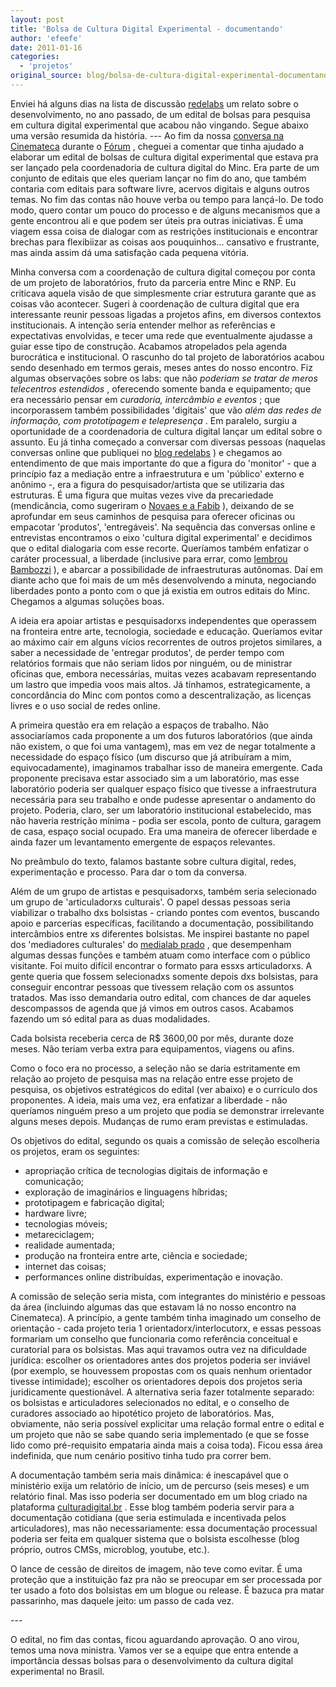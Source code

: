 ```yaml
---
layout: post
title: 'Bolsa de Cultura Digital Experimental - documentando'
author: 'efeefe'
date: 2011-01-16
categories:
  - 'projetos'
original_source: blog/bolsa-de-cultura-digital-experimental-documentando.html
---
```


Enviei há alguns dias na lista de discussão [redelabs](http://groups.google.com/group/redelabs) um relato sobre o desenvolvimento, no ano passado, de um edital de bolsas para pesquisa em cultura digital experimental que acabou não vingando. Segue abaixo uma versão resumida da história. \-\-- Ao fim da nossa [conversa na Cinemateca](http://culturadigital.br/redelabs/2010/11/encontro-redelabs-como-foi/) durante o [Fórum](http://culturadigital.br/) , cheguei a comentar que tinha ajudado a elaborar um edital de bolsas de cultura digital experimental que estava pra ser lançado pela coordenadoria de cultura digital do Minc. Era parte de um conjunto de editais que eles queriam lançar no fim do ano, que também contaria com editais para software livre, acervos digitais e alguns outros temas. No fim das contas não houve verba ou tempo para lançá-lo. De todo modo, quero contar um pouco do processo e de alguns mecanismos que a gente encontrou ali e que podem ser úteis pra outras iniciativas. É uma viagem essa coisa de dialogar com as restrições institucionais e encontrar brechas para flexibiizar as coisas aos pouquinhos\... cansativo e frustrante, mas ainda assim dá uma satisfação cada pequena vitória.

<div>

Minha conversa com a coordenação de cultura digital começou por conta de um projeto de laboratórios, fruto da parceria entre Minc e RNP. Eu criticava aquela visão de que simplesmente criar estrutura garante que as coisas vão acontecer. Sugeri à coordenação de cultura digital que era interessante reunir pessoas ligadas a projetos afins, em diversos contextos institucionais. A intenção seria entender melhor as referências e expectativas envolvidas, e tecer uma rede que eventualmente ajudasse a guiar esse tipo de construção. Acabamos atropelados pela agenda burocrática e institucional. O rascunho do tal projeto de laboratórios acabou sendo desenhado em termos gerais, meses antes do nosso encontro. Fiz algumas observações sobre os labs: que não *poderiam se tratar de meros telecentros estendidos* , oferecendo somente banda e equipamento; que era necessário pensar em *curadoria, intercâmbio e eventos* ; que incorporassem também possibilidades \'digitais\' que vão *além das redes de informação, com prototipagem e telepresença* . Em paralelo, surgiu a oportunidade de a coordenadoria de cultura digital lançar um edital sobre o assunto. Eu já tinha começado a conversar com diversas pessoas (naquelas conversas online que publiquei no [blog redelabs](http://culturadigital.br/redelabs) ) e chegamos ao entendimento de que mais importante do que a figura do \'monitor\' - que a princípio faz a mediação entre a infraestrutura e um \'público\' externo e anônimo -, era a figura do pesquisador/artista que se utilizaria das estruturas. É uma figura que muitas vezes vive da precariedade (mendicância, como sugeriram o [Novaes e a Fabib](http://estudiolivre.org/tiki-index.php?page=LivroSubmidialogia4) ), deixando de se aprofundar em seus caminhos de pesquisa para oferecer oficinas ou empacotar \'produtos\', \'entregáveis\'. Na sequência das conversas online e entrevistas encontramos o eixo \'cultura digital experimental\' e decidimos que o edital dialogaria com esse recorte. Queríamos também enfatizar o caráter processual, a liberdade (inclusive para errar, como [lembrou Bambozzi](http://culturadigital.br/redelabs/2010/06/cultura-digital-experimental-parte-1-twitter/) ), e abarcar a possibilidade de infraestruturas autônomas. Daí em diante acho que foi mais de um mês desenvolvendo a minuta, negociando liberdades ponto a ponto com o que já existia em outros editais do Minc. Chegamos a algumas soluções boas.

</div>

<div>

<div>

A ideia era apoiar artistas e pesquisadorxs independentes que operassem na fronteira entre arte, tecnologia, sociedade e educação. Queríamos evitar ao máximo cair em alguns vícios recorrentes de outros projetos similares, a saber a necessidade de \'entregar produtos\', de perder tempo com relatórios formais que não seriam lidos por ninguém, ou de ministrar oficinas que, embora necessárias, muitas vezes acabavam representando um lastro que impedia voos mais altos. Já tínhamos, estrategicamente, a concordância do Minc com pontos como a descentralização, as licenças livres e o uso social de redes online.

</div>

<div>

A primeira questão era em relação a espaços de trabalho. Não associaríamos cada proponente a um dos futuros laboratórios (que ainda não existem, o que foi uma vantagem), mas em vez de negar totalmente a necessidade do espaço físico (um discurso que já atribuíram a mim, equivocadamente), imaginamos trabalhar isso de maneira emergente. Cada proponente precisava estar associado sim a um laboratório, mas esse laboratório poderia ser qualquer espaço físico que tivesse a infraestrutura necessária para seu trabalho e onde pudesse apresentar o andamento do projeto. Poderia, claro, ser um laboratório institucional estabelecido, mas não haveria restrição mínima - podia ser escola, ponto de cultura, garagem de casa, espaço social ocupado. Era uma maneira de oferecer liberdade e ainda fazer um levantamento emergente de espaços relevantes.

</div>

<div>

No preâmbulo do texto, falamos bastante sobre cultura digital, redes, experimentação e processo. Para dar o tom da conversa.

</div>

<div>

Além de um grupo de artistas e pesquisadorxs, também seria selecionado um grupo de \'articuladorxs culturais\'. O papel dessas pessoas seria viabilizar o trabalho dxs bolsistas - criando pontes com eventos, buscando apoio e parcerias específicas, facilitando a documentação, possibilitando intercâmbios entre xs diferentes bolsistas. Me inspirei bastante no papel dos \'mediadores culturales\' do [medialab prado](http://medialab-prado.es/) , que desempenham algumas dessas funções e também atuam como interface com o público visitante. Foi muito difícil encontrar o formato para essxs articuladorxs. A gente queria que fossem selecionadxs somente depois dxs bolsistas, para conseguir encontrar pessoas que tivessem relação com os assuntos tratados. Mas isso demandaria outro edital, com chances de dar aqueles descompassos de agenda que já vimos em outros casos. Acabamos fazendo um só edital para as duas modalidades.

</div>

<div>

Cada bolsista receberia cerca de R\$ 3600,00 por mês, durante doze meses. Não teriam verba extra para equipamentos, viagens ou afins.

</div>

<div>

Como o foco era no processo, a seleção não se daria estritamente em relação ao projeto de pesquisa mas na relação entre esse projeto de pesquisa, os objetivos estratégicos do edital (ver abaixo) e o currículo dos proponentes. A ideia, mais uma vez, era enfatizar a liberdade - não queríamos ninguém preso a um projeto que podia se demonstrar irrelevante alguns meses depois. Mudanças de rumo eram previstas e estimuladas.

</div>

<div>

Os objetivos do edital, segundo os quais a comissão de seleção escolheria os projetos, eram os seguintes:

</div>

<div>

-   apropriação crítica de tecnologias digitais de informação e comunicação;
-   exploração de imaginários e linguagens híbridas;
-   prototipagem e fabricação digital;
-   hardware livre;
-   tecnologias móveis;
-   metareciclagem;
-   realidade aumentada;
-   produção na fronteira entre arte, ciência e sociedade;
-   internet das coisas;
-   performances online distribuídas, experimentação e inovação.

</div>

<div>

A comissão de seleção seria mista, com integrantes do ministério e pessoas da área (incluindo algumas das que estavam lá no nosso encontro na Cinemateca). A princípio, a gente também tinha imaginado um conselho de orientação - cada projeto teria 1 orientadorx/interlocutorx, e essas pessoas formariam um conselho que funcionaria como referência conceitual e curatorial para os bolsistas. Mas aqui travamos outra vez na dificuldade jurídica: escolher os orientadores antes dos projetos poderia ser inviável (por exemplo, se houvessem propostas com os quais nenhum orientador tivesse intimidade); escolher os orientadores depois dos projetos seria juridicamente questionável. A alternativa seria fazer totalmente separado: os bolsistas e articuladores selecionados no edital, e o conselho de curadores associado ao hipotético projeto de laboratórios. Mas, obviamente, não seria possível explicitar uma relação formal entre o edital e um projeto que não se sabe quando seria implementado (e que se fosse lido como pré-requisito empataria ainda mais a coisa toda). Ficou essa área indefinida, que num cenário positivo tinha tudo pra correr bem.

</div>

<div>

A documentação também seria mais dinâmica: é inescapável que o ministério exija um relatório de início, um de percurso (seis meses) e um relatório final. Mas isso poderia ser documentado em um blog criado na plataforma [culturadigital.br](http://culturadigital.br/) . Esse blog também poderia servir para a documentação cotidiana (que seria estimulada e incentivada pelos articuladores), mas não necessariamente: essa documentação processual poderia ser feita em qualquer sistema que o bolsista escolhesse (blog próprio, outros CMSs, microblog, youtube, etc.).

</div>

<div>

O lance de cessão de direitos de imagem, não teve como evitar. É uma proteção que a instituição faz pra não se preocupar em ser processada por ter usado a foto dos bolsistas em um blogue ou release. É bazuca pra matar passarinho, mas daquele jeito: um passo de cada vez.

</div>

<div>

\-\--

</div>

<div>

O edital, no fim das contas, ficou aguardando aprovação. O ano virou, temos uma nova ministra. Vamos ver se a equipe que entra entende a importância dessas bolsas para o desenvolvimento da cultura digital experimental no Brasil.

</div>

</div>
